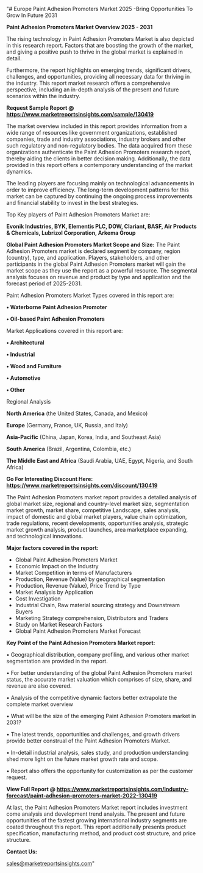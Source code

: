 "# Europe Paint Adhesion Promoters Market 2025 -Bring Opportunities To Grow In Future 2031

<Strong> Paint Adhesion Promoters Market Overview 2025 - 2031</strong>

The rising technology in Paint Adhesion Promoters Market is also depicted in this research report. Factors that are boosting the growth of the market, and giving a positive push to thrive in the global market is explained in detail.

Furthermore, the report highlights on emerging trends, significant drivers, challenges, and opportunities, providing all necessary data for thriving in the industry. This report market research offers a comprehensive perspective, including an in-depth analysis of the present and future scenarios within the industry.

<strong>Request Sample Report @ <a href=https://www.marketreportsinsights.com/sample/130419>https://www.marketreportsinsights.com/sample/130419</a></strong>

The market overview included in this report provides information from a wide range of resources like government organizations, established companies, trade and industry associations, industry brokers and other such regulatory and non-regulatory bodies. The data acquired from these organizations authenticate the Paint Adhesion Promoters research report, thereby aiding the clients in better decision making. Additionally, the data provided in this report offers a contemporary understanding of the market dynamics.

The leading players are focusing mainly on technological advancements in order to improve efficiency. The long-term development patterns for this market can be captured by continuing the ongoing process improvements and financial stability to invest in the best strategies.

Top Key players of Paint Adhesion Promoters Market are:

<strong>Evonik Industries, BYK, Elementis PLC, DOW, Clariant, BASF, Air Products & Chemicals, Lubrizol Corporation, Arkema Group</strong>

<strong><b>Global Paint Adhesion Promoters Market Scope and Size:</b></strong>
The Paint Adhesion Promoters market is declared segment by company, region (country), type, and application. Players, stakeholders, and other participants in the global Paint Adhesion Promoters market will gain the market scope as they use the report as a powerful resource. The segmental analysis focuses on revenue and product by type and application and the forecast period of 2025-2031.

Paint Adhesion Promoters Market Types covered in this report are:

<strong>• Waterborne Paint Adhesion Promoter

• Oil-based Paint Adhesion Promoters</strong>

Market Applications covered in this report are:

<strong>• Architectural

• Industrial

• Wood and Furniture

• Automotive

• Other</strong> 

Regional Analysis

<strong>North America</strong> (the United States, Canada, and Mexico)

<strong>Europe</strong> (Germany, France, UK, Russia, and Italy)

<strong>Asia-Pacific</strong> (China, Japan, Korea, India, and Southeast Asia)

<strong>South America</strong> (Brazil, Argentina, Colombia, etc.)

<strong>The Middle East and Africa</strong> (Saudi Arabia, UAE, Egypt, Nigeria, and South Africa)

<strong>Go For Interesting Discount Here: <a href=https://www.marketreportsinsights.com/discount/130419>https://www.marketreportsinsights.com/discount/130419</a></strong>

The Paint Adhesion Promoters market report provides a detailed analysis of global market size, regional and country-level market size, segmentation market growth, market share, competitive Landscape, sales analysis, impact of domestic and global market players, value chain optimization, trade regulations, recent developments, opportunities analysis, strategic market growth analysis, product launches, area marketplace expanding, and technological innovations.

<strong><b>Major factors covered in the report:</b></strong>
<ul>
  <li>Global Paint Adhesion Promoters Market </li>
  <li>Economic Impact on the Industry</li>
  <li>Market Competition in terms of Manufacturers</li>
  <li>Production, Revenue (Value) by geographical segmentation</li>
  <li>Production, Revenue (Value), Price Trend by Type</li>
  <li>Market Analysis by Application</li>
  <li>Cost Investigation</li>
  <li>Industrial Chain, Raw material sourcing strategy and Downstream Buyers</li>
  <li>Marketing Strategy comprehension, Distributors and Traders</li>
  <li>Study on Market Research Factors</li>
  <li>Global Paint Adhesion Promoters Market Forecast</li>
</ul>

<strong><b>Key Point of the Paint Adhesion Promoters Market report:</b></strong>

• Geographical distribution, company profiling, and various other market segmentation are provided in the report.

• For better understanding of the global Paint Adhesion Promoters market status, the accurate market valuation which comprises of size, share, and revenue are also covered.

• Analysis of the competitive dynamic factors better extrapolate the complete market overview

• What will be the size of the emerging Paint Adhesion Promoters market in 2031?

• The latest trends, opportunities and challenges, and growth drivers provide better construal of the Paint Adhesion Promoters Market.

• In-detail industrial analysis, sales study, and production understanding shed more light on the future market growth rate and scope.

• Report also offers the opportunity for customization as per the customer request.

<strong><b>View Full Report @ <a href=https://www.marketreportsinsights.com/industry-forecast/paint-adhesion-promoters-market-2022-130419>https://www.marketreportsinsights.com/industry-forecast/paint-adhesion-promoters-market-2022-130419</a></b></strong>


At last, the Paint Adhesion Promoters Market report includes investment come analysis and development trend analysis. The present and future opportunities of the fastest growing international industry segments are coated throughout this report. This report additionally presents product specification, manufacturing method, and product cost structure, and price structure.

<strong>Contact Us:</strong>

sales@marketreportsinsights.com"
